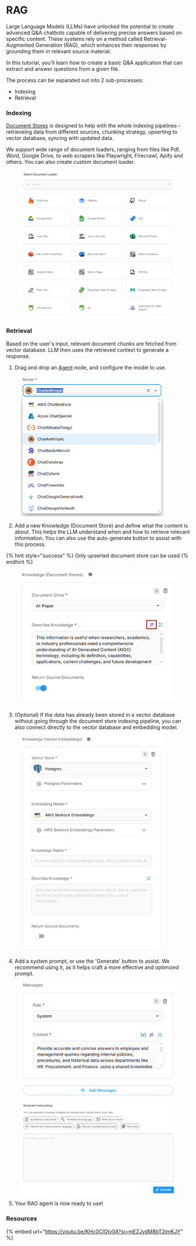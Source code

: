 # RAG

Large Language Models (LLMs) have unlocked the potential to create advanced Q\&A chatbots capable of delivering precise answers based on specific content. These systems rely on a method called Retrieval-Augmented Generation (RAG), which enhances their responses by grounding them in relevant source material.

In this tutorial, you’ll learn how to create a basic Q\&A application that can extract and answer questions from a given file.

The process can be separated out into 2 sub-processes:

* Indexing
* Retrieval

### Indexing

[Document Stores](../using-flowise/document-stores.md) is designed to help with the whole indexing pipelines - retrieveing data from different sources, chunking strategy, upserting to vector database, syncing with updated data.

We support wide range of document loaders, ranging from files like Pdf, Word, Google Drive, to web scrapers like Playwright, Firecrawl, Apify and others. You can also create custom document loader.

<figure><img src="../.gitbook/assets/image (293).png" alt=""><figcaption></figcaption></figure>

### Retrieval

Based on the user's input, relevant document chunks are fetched from vector database. LLM then uses the retrieved context to generate a response.

1. Drag and drop an [Agent](../using-flowise/agentflowv2.md#id-3.-agent-node) node, and configure the model to use.

<figure><img src="../.gitbook/assets/image (290).png" alt="" width="391"><figcaption></figcaption></figure>

2. Add a new Knowledge (Document Store) and define what the content is about. This helps the LLM understand when and how to retrieve relevant information. You can also use the auto-generate button to assist with this process.

{% hint style="success" %}
Only upserted document store can be used
{% endhint %}

<figure><img src="../.gitbook/assets/image (288).png" alt="" width="482"><figcaption></figcaption></figure>

3. (Optional) If the data has already been stored in a vector database without going through the document store indexing pipeline, you can also connect directly to the vector database and embedding model.

<figure><img src="../.gitbook/assets/image (289).png" alt="" width="388"><figcaption></figcaption></figure>

4. Add a system prompt, or use the 'Generate' button to assist. We recommend using it, as it helps craft a more effective and optimized prompt.

<figure><img src="../.gitbook/assets/image (291).png" alt=""><figcaption></figcaption></figure>

<figure><img src="../.gitbook/assets/image (292).png" alt=""><figcaption></figcaption></figure>

5. Your RAG agent is now ready to use!

### Resources

{% embed url="https://youtu.be/KHc0ClOIv0A?si=mEZJydM8bT2imKJY" %}
